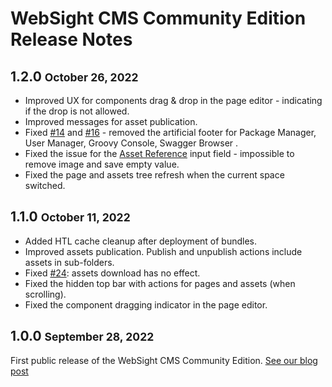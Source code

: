 # WebSight CMS Community Edition Release Notes

## 1.2.0 <small>October 26, 2022</small>

- Improved UX for components drag & drop in the page editor - indicating if the drop is not allowed.
- Improved messages for asset publication.
- Fixed [#14](https://github.com/websight-io/starter/issues/14) and [#16](https://github.com/websight-io/starter/issues/16) - removed the artificial footer for Package Manager, User Manager, Groovy Console, Swagger Browser .
- Fixed the issue for the [Asset Reference](../../developers/development/dialogs/assetreference/) input field - impossible to remove image and save empty value.
- Fixed the page and assets tree refresh when the current space switched.


## 1.1.0 <small>October 11, 2022</small>

- Added HTL cache cleanup after deployment of bundles.
- Improved assets publication. Publish and unpublish actions include assets in sub-folders. 
- Fixed [#24](https://github.com/websight-io/starter/issues/24): assets download has no effect.
- Fixed the hidden top bar with actions for pages and assets (when scrolling).
- Fixed the component dragging indicator in the page editor.

## 1.0.0 <small>September 28, 2022</small>

First public release of the WebSight CMS Community Edition.
[See our blog post](../../../blog/2022/websight-cms-ce-1-0-0/)